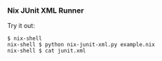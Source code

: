 ### Nix JUnit XML Runner

Try it out:

```
$ nix-shell
nix-shell $ python nix-junit-xml.py example.nix
nix-shell $ cat junit.xml
```
